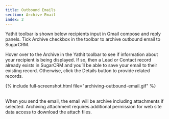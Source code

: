 ```yaml
---
title: Outbound Emails
section: Archive Email
index: 2
---
```


Yathit toolbar is shown below recipients input in Gmail compose and reply panels. Tick Archive checkbox in the toolbar to archive outbound email to SugarCRM.

Hover over to the Archive in the Yathit toolbar to see if information about your recipient is being displayed. If so, then a Lead or Contact record already exists in SugarCRM and you’ll be able to save your email to their existing record. Otherwise, click the Details button to provide related records.

{% include full-screenshot.html file="archiving-outbound-email.gif" %}

<br/>
When you send the email, the email will be archive including attachments if selected. Archiving attachment requires additional permission for web site data access to download the attach files.


